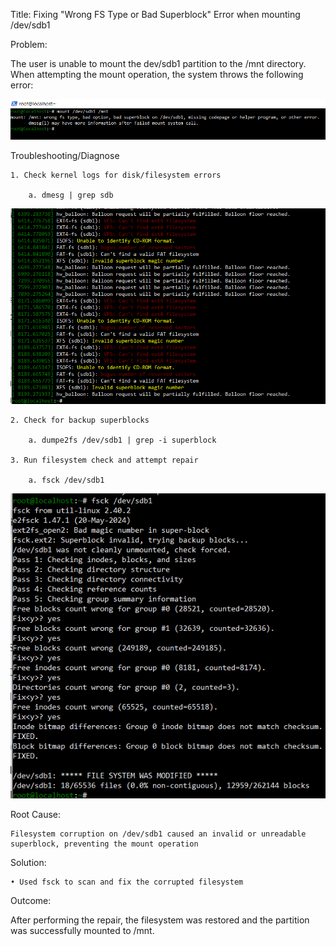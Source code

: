 Title: Fixing "Wrong FS Type or Bad Superblock" Error when mounting /dev/sdb1

Problem:

The user is unable to mount the dev/sdb1 partition to the /mnt directory.
When attempting the mount operation, the system throws the following error:
 
![SSH Error](Image/filesystem_error_v1.PNG)

Troubleshooting/Diagnose

	1. Check kernel logs for disk/filesystem errors

		a. dmesg | grep sdb
	
![SSH Error](Image/filesystem_error_v1.1.PNG)
	
	2. Check for backup superblocks

		a. dumpe2fs /dev/sdb1 | grep -i superblock
	
	3. Run filesystem check and attempt repair

		a. fsck /dev/sdb1
	
![SSH Error](Image/filesystem_error_v1.2.PNG)	

Root Cause:

	Filesystem corruption on /dev/sdb1 caused an invalid or unreadable superblock, preventing the mount operation
	
Solution:

	• Used fsck to scan and fix the corrupted filesystem
	
Outcome:

After performing the repair, the filesystem was restored and the partition was successfully mounted to /mnt.
